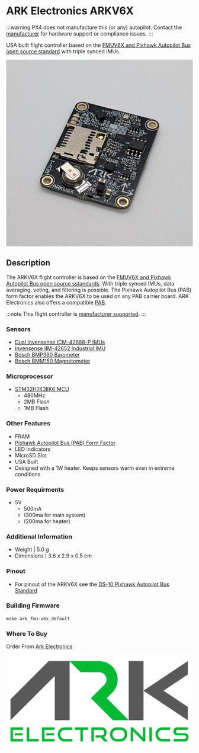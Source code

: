 # ARK Electronics ARKV6X

:::warning PX4 does not manufacture this (or any) autopilot. Contact the [manufacturer](https://arkelectron.com/contact-us/) for hardware support or compliance issues. :::



USA built flight controller based on the [FMUV6X and Pixhawk Autopilot Bus open source standard](https://github.com/pixhawk/Pixhawk-Standards) with triple synced IMUs.

![ARKV6X Main Photo](../../assets/flight_controller/arkv6x/ARKV6X-Front.jpg)


## Description

The ARKV6X flight controller is based on the [FMUV6X and Pixhawk Autopilot Bus open source sstandards](https://github.com/pixhawk/Pixhawk-Standards). With triple synced IMUs, data averaging, voting, and filtering is possible. The Pixhawk Autopilot Bus (PAB) form factor enables the ARKV6X to be used on any PAB carrier board. ARK Electronics also offers a compatible [PAB](../flight_controller/arkpab.md).

:::note
This flight controller is [manufacturer supported](../flight_controller/autopilot_manufacturer_supported.md).
:::


### Sensors

- [Dual Invensense ICM-42688-P IMUs](https://invensense.tdk.com/products/motion-tracking/6-axis/icm-42688-p/)
- [Invensense IIM-42652 Industrial IMU](https://invensense.tdk.com/products/smartindustrial/iim-42652/)
- [Bosch BMP390 Barometer](https://www.bosch-sensortec.com/products/environmental-sensors/pressure-sensors/pressure-sensors-bmp390.html)
- [Bosch BMM150 Magnetometer](https://www.bosch-sensortec.com/products/motion-sensors/magnetometers-bmm150/)


### Microprocessor

- [STM32H743IIK6 MCU](https://www.st.com/en/microcontrollers-microprocessors/stm32h743ii.html)
    - 480MHz
    - 2MB Flash
    - 1MB Flash

### Other Features

- FRAM
- [Pixhawk Autopilot Bus (PAB) Form Factor](https://github.com/pixhawk/Pixhawk-Standards/blob/master/DS-010%20Pixhawk%20Autopilot%20Bus%20Standard.pdf)
- LED Indicators
- MicroSD Slot
- USA Built
- Designed with a 1W heater. Keeps sensors warm even in extreme conditions

### Power Requirments

- 5V
    - 500mA
    - (300ma for main system)
    - (200ma for heater)

### Additional Information

- Weight | 5.0 g
- Dimensions | 3.6 x 2.9 x 0.5 cm

### Pinout
- For pinout of the ARKV6X see the [DS-10 Pixhawk Autopilot Bus Standard](https://github.com/pixhawk/Pixhawk-Standards/blob/master/DS-010%20Pixhawk%20Autopilot%20Bus%20Standard.pdf)

### Building Firmware

    make ark_fmu-v6x_default

### Where To Buy

Order From [Ark Electronics](https://arkelectron.com/product/arkv6x/)

![ARK Logo](../../assets/flight_controller/arkv6x/ARK-Logo.png)